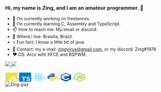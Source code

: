 ### Hi, my name is Zing, and I am an amateur programmer. 👋

- 🔭 I’m currently working on freelances.
- 🌱 I’m currently learning C, Assembly and TypeScript.
- 📫 How to reach me: My email or discord.
- 🧳 Where i live: Brasilia, Brazil.
- ⚡ Fun fact: I know a little bit of java.
- 🥡 Contact: my e-mail: zingvirus@gmail.com, or my discord: Zing#1978
- ❤️ OS: Arco with XFCE and BSPWM.

 <div>
  <a href="https://github.com/zingotaku">
  <img height="180em" src="https://github-readme-stats.vercel.app/api?username=zingotaku&show_icons=true&theme=gruvbox&include_all_commits=true&count_private=true"/>
  <img height="180em" src="https://github-readme-stats.vercel.app/api/top-langs/?username=zingotaku&layout=compact&langs_count=7&theme=gruvbox"/>
</div>
<div style="display: inline_block"><br>
  <img align="center" alt="Rafa-Js" height="30" width="40" src="https://raw.githubusercontent.com/devicons/devicon/master/icons/javascript/javascript-plain.svg">
  <img align="center" alt="Rafa-Ts" height="30" width="40" src="https://raw.githubusercontent.com/devicons/devicon/master/icons/typescript/typescript-plain.svg">
  <img align="center" alt="Rafa-React" height="30" width="40" src="https://raw.githubusercontent.com/devicons/devicon/master/icons/react/react-original.svg">
  <img align="center" alt="Rafa-Python" height="30" width="40" src="https://raw.githubusercontent.com/devicons/devicon/master/icons/python/python-original.svg">
  <img align="center" alt="Zing-C" height="30" width="40" src="https://raw.githubusercontent.com/devicons/devicon/master/icons/c/c-original.svg">
  <img align="center" alt="Zing-NodeJS" height="30" width="40" src="https://raw.githubusercontent.com/devicons/devicon/master/icons/nodejs/nodejs-original.svg">
  <img align="right" alt="Zing-paz" height="451" width="549" src="https://cdn.discordapp.com/attachments/875214499756535838/878073762568863754/ghibli-ghiblicore.gif">
</div>
